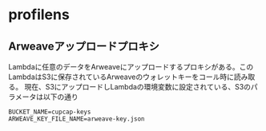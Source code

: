# profilens

## Arweaveアップロードプロキシ

Lambdaに任意のデータをArweaveにアップロードするプロキシがある。このLambdaはS3に保存されているArweaveのウォレットキーをコール時に読み取る。
現在、S3にアップロードしLambdaの環境変数に設定されている、S3のパラメータは以下の通り

```
BUCKET_NAME=cupcap-keys
ARWEAVE_KEY_FILE_NAME=arweave-key.json
```
